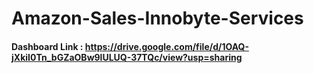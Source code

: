 
# Amazon-Sales-Innobyte-Services

#### Dashboard Link : https://drive.google.com/file/d/1OAQ-jXkiI0Tn_bGZaOBw9lULUQ-37TQc/view?usp=sharing


